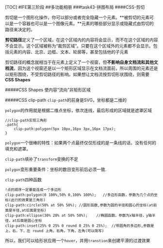 [TOC]
#IFE第三阶段
##多功能相册
###task43-拼图布局
####CSS-剪切

剪切是一个图形化操作，你可以部分或者完全隐藏一个元素。**被剪切的元素可以是一个容器也可以是一个图像元素。**元素的哪些部分显示或隐藏式由剪切的路径来决定的。  

**剪切路径**定义了一个区域，在这个区域内的内容将会显示，而不在这个区域的内容不会显示。这个区域被称为“裁剪区域”。只要在这个区域外的元素都不会显示。包括元素的内容、北京、边框、文本、轮廓等，甚至包括他的子元素  

剪切路径的概念就相当于在元素上定义了一个视窗，但**不影响自身文档流和其他文档流**，因为这个视窗还是以一个矩形区域显示在文档流面前，所以周围的元素还是以矩形围绕，不受剪切路径的影响。如果想让文档流按剪切形状围绕，则需要**CSS Shapes**  

#####CSS Shapes
使内容“流向”非矩形区域

#####CSS clip-path
`clip-path`的前身是SVG，坐标都是二维的  

`polygon`的作用就是根据二维点坐标，依次连线，最后形成的区域就是遮罩区域

    //clip-path实现三角形
    .path{
        clip-path:polygon(5px 10px,16px 3px,16px 17px);
    }

`polygon`一个很棒的特性：如果两个点最终仅仅形成的是一条线的话，没有任何的填充和遮罩。

`clip-path`填补了`transform`变换的不足

`polygon`变形重要条件：坐标的数目变形前后必须一致.

`clip-path`四种函数  

    !点的顺序一定要能连成一个多边形
    clip-path:polygon(0 100%,50% 0,100% 100%);   //多边形函数，参数为几个点的坐标(此行的效果是三角形)    
    clip-path:circle(50% at 50% 50%); //圆形函数,参数为圆的半径和圆心的坐标(at前面是半径,at后面是坐标)  
    clip-path:ellipse(30% 20% at 50% 50%);    //椭圆函数，参数为x轴半径，y轴半径，at后面是圆心坐标  
    clip-path:inset(25% 0 25% 0 round 0 25% 0 25%);  //带圆角的多边形,参数是上，右，下，左 round 上角，右角，下角，左角(可以简写)

所以，我们可以给形状应用一个`hover`，并用`transtion`来创建平滑的过渡效果


